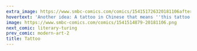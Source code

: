 ```yaml
---
extra_image: https://www.smbc-comics.com/comics/154151726320181106after.png
hovertext: 'Another idea: A tattoo in Chinese that means ''this tattoo means strength in Chinese.'''
image: https://www.smbc-comics.com/comics/1541514879-20181106.png
next_comic: literary-turing
prev_comic: modern-art-2
title: Tattoo
---
```


